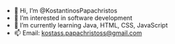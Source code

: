 - 👋 Hi, I’m @KostantinosPapachristos
- 👀 I’m interested in software development
- 🌱 I’m currently learning Java, HTML, CSS, JavaScript
- 📫 Email: kostass.papachristoss@gmail.com
  

<!---
KostantinosPapachristos/KostantinosPapachristos is a ✨ special ✨ repository because its `README.md` (this file) appears on your GitHub profile.
You can click the Preview link to take a look at your changes.
--->
